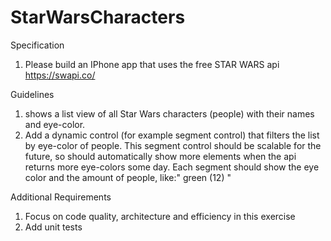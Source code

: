 # StarWarsCharacters

Specification
1) Please build an IPhone app that uses the free STAR WARS api https://swapi.co/

Guidelines
1) shows a list view of all Star Wars characters (people) with their names and eye-color.
2) Add a dynamic control (for example segment control) that filters the list by eye-color of people. This segment control should be scalable for the future, so should automatically show more elements when the api returns more eye-colors some day. Each segment should show the eye color and the amount of people, like:" green (12) "

Additional Requirements
1) Focus on code quality, architecture and efficiency in this exercise
2) Add unit tests

